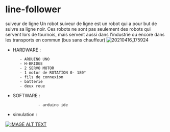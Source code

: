 # line-follower
suiveur de ligne 
Un robot suiveur de ligne est un robot qui a pour but de suivre sa ligne noir. Ces robots ne sont pas seulement des robots qui servent lors de tournois, mais servent aussi dans l'industrie ou encore dans les transports en commun (bus sans chauffeur)
![20210416_175924](https://user-images.githubusercontent.com/80831555/115131190-b781db00-9fe5-11eb-8119-4f9eb9ce1ecc.jpg)



- HARDWARE : 


         - ARDUINO UNO 
         - H-BRIDGE 
         - 2 SERVO MOTOR 
         - 1 motor de ROTATION 0- 180°
         - fils de connexion 
         - batterie 
         - deux roue 
         
- SOFTWARE : 

                 - arduino ide 

- simulation : 

[![IMAGE ALT TEXT](http://img.youtube.com/vi/d0P1jK-zBRY/0.jpg)](http://www.youtube.com/watch?v=d0P1jK-zBRY"arduino")  
